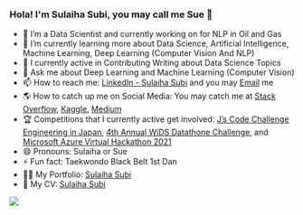 ### Hola! I'm Sulaiha Subi, you may call me Sue 👋

<!--
**sulaihasubi/sulaihasubi** is a ✨ _special_ ✨ repository because its `README.md` (this file) appears on your GitHub profile.
-->

- 🔭 I’m a Data Scientist and currently working on for NLP in Oil and Gas
- 🌱 I’m currently learning more about Data Science, Artificial Intelligence, Machine Learning, Deep Learning (Computer Vision And NLP)
- 🤔 I currently active in Contributing Writing about Data Science Topics
- 💬 Ask me about Deep Learning and Machine Learning (Computer Vision)
- 📫 How to reach me: [LinkedIn - Sulaiha Subi](https://www.linkedin.com/in/sulaihasubi/) and you may [Email](ssulaihasubi@gmail.com) me
- 🌎 How to catch up me on Social Media: You may catch me at [Stack Overflow](https://stackoverflow.com/users/14798929/sulaiha-subi), [Kaggle](http://kaggle.com/sulaihasubi), [Medium](http://medium.com/@ssulaihasubi)
- 🏆 Competitions that I currently active get involved: [J’s Code Challenge Engineering in Japan](https://job.connectiu.com/en/plus/event/BE00020191/details/?ref=100460&utm_campaign=100460&utm_medium=display&utm_source=facebook), [4th Annual WiDS Datathone Challenge](https://www.widsconference.org/blog_archive/announcing-the-4th-annual-wids-datathon-challenge-identifying-diabetes-condition-to-provide-better-care-for-icu-patients?fbclid=IwAR3XL7BG9qUFNTWbcPzTtWCDZpnoNNosYLfEY5ApkxIIghEg0MBqOE0pMqY), and [Microsoft Azure Virtual Hackathon 2021](https://discover-ai-with-microsoft.agorize.com/en/challenges/msazurevirtualhack-2021)
- 😄 Pronouns: Sulaiha or Sue
- ⚡ Fun fact: Taekwondo Black Belt 1st Dan
- 👩‍💻 My Portfolio: [Sulaiha Subi](https://sulaihasubi.github.io/)
- 🧕 My CV: [Sulaiha Subi](https://drive.google.com/file/d/12svKHPAVarrgaRVOuwWeLRZ-O-Tp4oeu/view?usp=sharing) 


<div id="over" style="position:absolute; width:200%; height:100%">
<img src = "https://github-readme-stats.vercel.app/api?username=sulaihasubi&&show_icons=true&title_color=ffffff&icon_color=ffdb58&text_color=daf7dc&bg_color=151515">
</div>
